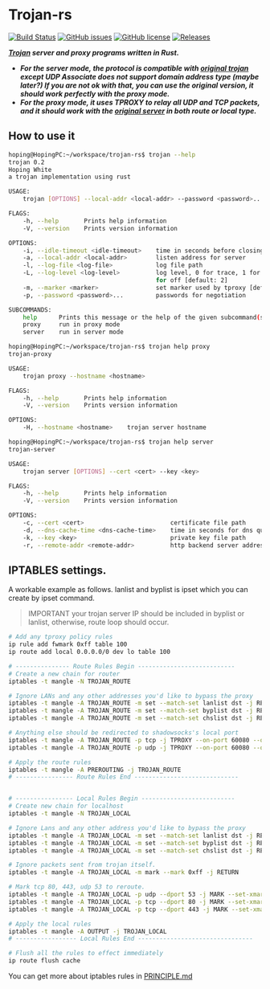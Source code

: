 # Trojan-rs

[![Build Status](https://travis-ci.com/lazytiger/trojan-rs.svg?branch=master)](https://travis-ci.com/lazytiger/trojan-rs)
[![GitHub issues](https://img.shields.io/github/issues/lazytiger/trojan-rs)](https://github.com/lazytiger/trojan-rs/issues)
[![GitHub license](https://img.shields.io/github/license/lazytiger/trojan-rs)](https://github.com/lazytiger/trojan-rs/blob/master/LICENSE)
[![Releases](https://img.shields.io/github/v/release/lazytiger/trojan-rs.svg?include_prereleases)](https://github.com/lazytiger/trojan-rs/releases)

***[Trojan](https://github.com/trojan-gfw/trojan) server and proxy programs written in Rust.***

* ***For the server mode, the protocol is compatible with [original trojan](https://github.com/trojan-gfw/trojan) except
UDP Associate does not support domain address type (maybe later?) If 
you are not ok with that, you can use the original version, it should work
perfectly with the proxy mode.***
* ***For the proxy mode, it uses TPROXY to relay all UDP and TCP packets, and it
should work with the [original server](https://github.com/trojan-gfw/trojan) in both route or local type.***

## How to use it
```bash
hoping@HopingPC:~/workspace/trojan-rs$ trojan --help
trojan 0.2
Hoping White
a trojan implementation using rust

USAGE:
    trojan [OPTIONS] --local-addr <local-addr> --password <password>... <SUBCOMMAND>

FLAGS:
    -h, --help       Prints help information
    -V, --version    Prints version information

OPTIONS:
    -i, --idle-timeout <idle-timeout>    time in seconds before closing an inactive connection [default: 300]
    -a, --local-addr <local-addr>        listen address for server
    -l, --log-file <log-file>            log file path
    -L, --log-level <log-level>          log level, 0 for trace, 1 for debug, 2 for info, 3 for warning, 4 for error, 5
                                         for off [default: 2]
    -m, --marker <marker>                set marker used by tproxy [default: 255]
    -p, --password <password>...         passwords for negotiation

SUBCOMMANDS:
    help      Prints this message or the help of the given subcommand(s)
    proxy     run in proxy mode
    server    run in server mode

hoping@HopingPC:~/workspace/trojan-rs$ trojan help proxy
trojan-proxy

USAGE:
    trojan proxy --hostname <hostname>

FLAGS:
    -h, --help       Prints help information
    -V, --version    Prints version information

OPTIONS:
    -H, --hostname <hostname>    trojan server hostname

hoping@HopingPC:~/workspace/trojan-rs$ trojan help server
trojan-server

USAGE:
    trojan server [OPTIONS] --cert <cert> --key <key>

FLAGS:
    -h, --help       Prints help information
    -V, --version    Prints version information

OPTIONS:
    -c, --cert <cert>                        certificate file path
    -d, --dns-cache-time <dns-cache-time>    time in seconds for dns query cache [default: 300]
    -k, --key <key>                          private key file path
    -r, --remote-addr <remote-addr>          http backend server address [default: 127.0.0.1:80]

```

## IPTABLES settings.

A workable example as follows.
lanlist and byplist is ipset which you can create by ipset command.

> IMPORTANT your trojan server IP should be included in byplist or lanlist, otherwise, route loop should occur. 

```bash
# Add any tproxy policy rules
ip rule add fwmark 0xff table 100
ip route add local 0.0.0.0/0 dev lo table 100

# --------------- Route Rules Begin ---------------------------
# Create a new chain for router
iptables -t mangle -N TROJAN_ROUTE

# Ignore LANs and any other addresses you'd like to bypass the proxy
iptables -t mangle -A TROJAN_ROUTE -m set --match-set lanlist dst -j RETURN
iptables -t mangle -A TROJAN_ROUTE -m set --match-set byplist dst -j RETURN
iptables -t mangle -A TROJAN_ROUTE -m set --match-set chslist dst -j RETURN

# Anything else should be redirected to shadowsocks's local port
iptables -t mangle -A TROJAN_ROUTE -p tcp -j TPROXY --on-port 60080 --on-ip 127.0.0.1 --tproxy-mark 0xff
iptables -t mangle -A TROJAN_ROUTE -p udp -j TPROXY --on-port 60080 --on-ip 127.0.0.1 --tproxy-mark 0xff

# Apply the route rules
iptables -t mangle -A PREROUTING -j TROJAN_ROUTE
# ---------------- Route Rules End -----------------------------


# ---------------- Local Rules Begin --------------------------
# Create new chain for localhost
iptables -t mangle -N TROJAN_LOCAL

# Ignore Lans and any other address you'd like to bypass the proxy
iptables -t mangle -A TROJAN_LOCAL -m set --match-set lanlist dst -j RETURN
iptables -t mangle -A TROJAN_LOCAL -m set --match-set byplist dst -j RETURN
iptables -t mangle -A TROJAN_LOCAL -m set --match-set chslist dst -j RETURN

# Ignore packets sent from trojan itself.
iptables -t mangle -A TROJAN_LOCAL -m mark --mark 0xff -j RETURN

# Mark tcp 80, 443, udp 53 to reroute.
iptables -t mangle -A TROJAN_LOCAL -p udp --dport 53 -j MARK --set-xmark 0xff
iptables -t mangle -A TROJAN_LOCAL -p tcp --dport 80 -j MARK --set-xmark 0xff
iptables -t mangle -A TROJAN_LOCAL -p tcp --dport 443 -j MARK --set-xmark 0xff

# Apply the local rules
iptables -t mangle -A OUTPUT -j TROJAN_LOCAL
# ----------------- Local Rules End --------------------------------

# Flush all the rules to effect immediately
ip route flush cache
```

You can get more about iptables rules in [PRINCIPLE.md](https://github.com/lazytiger/trojan-rs/blob/master/PRINCIPLE.md)
